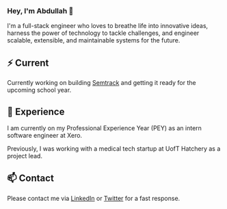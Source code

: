 ### Hey, I'm Abdullah 👋

I'm a full-stack engineer who loves to breathe life into innovative ideas, harness the power of technology to tackle challenges, and engineer scalable, extensible, and maintainable systems for the future.

## ⚡️ Current

Currently working on building [Semtrack](https://semtrack.co/) and getting it ready for the upcoming school year. 

## 💎 Experience

I am currently on my Professional Experience Year (PEY) as an intern software engineer at Xero. 

Previously, I was working with a medical tech startup at UofT Hatchery as a project lead. 

## 📫 Contact

Please contact me via [LinkedIn](https://www.linkedin.com/in/nxabdullah) or [Twitter](https://twitter.com/nxabdullah1) for a fast response. 
